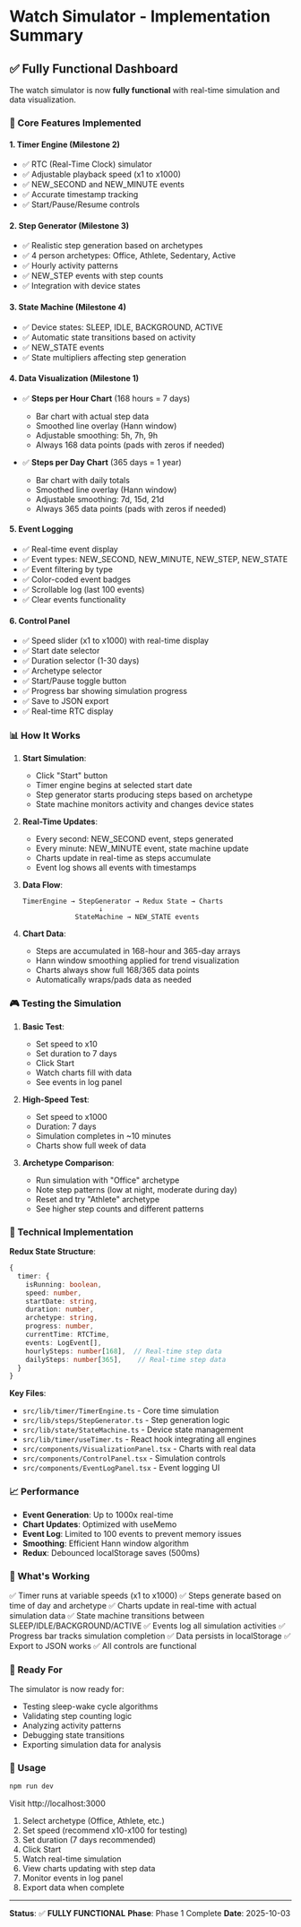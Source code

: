 # Watch Simulator - Implementation Summary

## ✅ Fully Functional Dashboard

The watch simulator is now **fully functional** with real-time simulation and data visualization.

### 🎯 Core Features Implemented

#### 1. **Timer Engine** (Milestone 2)
- ✅ RTC (Real-Time Clock) simulator
- ✅ Adjustable playback speed (x1 to x1000)
- ✅ NEW_SECOND and NEW_MINUTE events
- ✅ Accurate timestamp tracking
- ✅ Start/Pause/Resume controls

#### 2. **Step Generator** (Milestone 3)
- ✅ Realistic step generation based on archetypes
- ✅ 4 person archetypes: Office, Athlete, Sedentary, Active
- ✅ Hourly activity patterns
- ✅ NEW_STEP events with step counts
- ✅ Integration with device states

#### 3. **State Machine** (Milestone 4)
- ✅ Device states: SLEEP, IDLE, BACKGROUND, ACTIVE
- ✅ Automatic state transitions based on activity
- ✅ NEW_STATE events
- ✅ State multipliers affecting step generation

#### 4. **Data Visualization** (Milestone 1)
- ✅ **Steps per Hour Chart** (168 hours = 7 days)
  - Bar chart with actual step data
  - Smoothed line overlay (Hann window)
  - Adjustable smoothing: 5h, 7h, 9h
  - Always 168 data points (pads with zeros if needed)

- ✅ **Steps per Day Chart** (365 days = 1 year)
  - Bar chart with daily totals
  - Smoothed line overlay (Hann window)
  - Adjustable smoothing: 7d, 15d, 21d
  - Always 365 data points (pads with zeros if needed)

#### 5. **Event Logging**
- ✅ Real-time event display
- ✅ Event types: NEW_SECOND, NEW_MINUTE, NEW_STEP, NEW_STATE
- ✅ Event filtering by type
- ✅ Color-coded event badges
- ✅ Scrollable log (last 100 events)
- ✅ Clear events functionality

#### 6. **Control Panel**
- ✅ Speed slider (x1 to x1000) with real-time display
- ✅ Start date selector
- ✅ Duration selector (1-30 days)
- ✅ Archetype selector
- ✅ Start/Pause toggle button
- ✅ Progress bar showing simulation progress
- ✅ Save to JSON export
- ✅ Real-time RTC display

### 📊 How It Works

1. **Start Simulation**:
   - Click "Start" button
   - Timer engine begins at selected start date
   - Step generator starts producing steps based on archetype
   - State machine monitors activity and changes device states

2. **Real-Time Updates**:
   - Every second: NEW_SECOND event, steps generated
   - Every minute: NEW_MINUTE event, state machine update
   - Charts update in real-time as steps accumulate
   - Event log shows all events with timestamps

3. **Data Flow**:
   ```
   TimerEngine → StepGenerator → Redux State → Charts
                      ↓
                StateMachine → NEW_STATE events
   ```

4. **Chart Data**:
   - Steps are accumulated in 168-hour and 365-day arrays
   - Hann window smoothing applied for trend visualization
   - Charts always show full 168/365 data points
   - Automatically wraps/pads data as needed

### 🎮 Testing the Simulation

1. **Basic Test**:
   - Set speed to x10
   - Set duration to 7 days
   - Click Start
   - Watch charts fill with data
   - See events in log panel

2. **High-Speed Test**:
   - Set speed to x1000
   - Duration: 7 days
   - Simulation completes in ~10 minutes
   - Charts show full week of data

3. **Archetype Comparison**:
   - Run simulation with "Office" archetype
   - Note step patterns (low at night, moderate during day)
   - Reset and try "Athlete" archetype
   - See higher step counts and different patterns

### 🔧 Technical Implementation

**Redux State Structure**:
```typescript
{
  timer: {
    isRunning: boolean,
    speed: number,
    startDate: string,
    duration: number,
    archetype: string,
    progress: number,
    currentTime: RTCTime,
    events: LogEvent[],
    hourlySteps: number[168],  // Real-time step data
    dailySteps: number[365],    // Real-time step data
  }
}
```

**Key Files**:
- `src/lib/timer/TimerEngine.ts` - Core time simulation
- `src/lib/steps/StepGenerator.ts` - Step generation logic
- `src/lib/state/StateMachine.ts` - Device state management
- `src/lib/timer/useTimer.ts` - React hook integrating all engines
- `src/components/VisualizationPanel.tsx` - Charts with real data
- `src/components/ControlPanel.tsx` - Simulation controls
- `src/components/EventLogPanel.tsx` - Event logging UI

### 📈 Performance

- **Event Generation**: Up to 1000x real-time
- **Chart Updates**: Optimized with useMemo
- **Event Log**: Limited to 100 events to prevent memory issues
- **Smoothing**: Efficient Hann window algorithm
- **Redux**: Debounced localStorage saves (500ms)

### 🎯 What's Working

✅ Timer runs at variable speeds (x1 to x1000)
✅ Steps generate based on time of day and archetype
✅ Charts update in real-time with actual simulation data
✅ State machine transitions between SLEEP/IDLE/BACKGROUND/ACTIVE
✅ Events log all simulation activities
✅ Progress bar tracks simulation completion
✅ Data persists in localStorage
✅ Export to JSON works
✅ All controls are functional

### 🚀 Ready For

The simulator is now ready for:
- Testing sleep-wake cycle algorithms
- Validating step counting logic
- Analyzing activity patterns
- Debugging state transitions
- Exporting simulation data for analysis

### 📝 Usage

```bash
npm run dev
```

Visit http://localhost:3000

1. Select archetype (Office, Athlete, etc.)
2. Set speed (recommend x10-x100 for testing)
3. Set duration (7 days recommended)
4. Click Start
5. Watch real-time simulation
6. View charts updating with step data
7. Monitor events in log panel
8. Export data when complete

---

**Status**: ✅ **FULLY FUNCTIONAL**
**Phase**: Phase 1 Complete
**Date**: 2025-10-03
